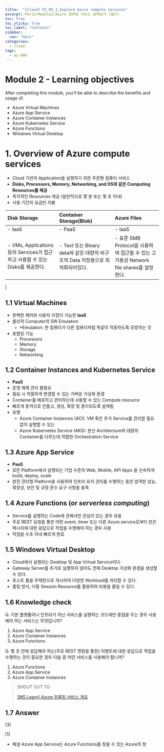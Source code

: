 ```yaml
---
title:  "[Cloud] P2_M2_1_Explore Azure compute services"
excerpt: Part2/Module2/Azure 컴퓨팅 서비스 살펴보기 (필수)
toc: True
toc_sticky: True
toc_label: "Contents"
sidebar:
  nav: "docs"
categories:
  - cloud
tags:
  - az-900
---
```


# Module 2 - Learning objectives

After completing this module, you'll be able to describe the benefits and usage of.

- Azure Virtual Machines
- Azure App Service
- Azure Container Instances
- Azure Kubernetes Service
- Azure Functions
- Windows Virtual Desktop

# 1. Overview of Azure compute services

- Cloud 기반의 Application을 실행하기 위한 주문형 컴퓨터 서비스
- **Disks, Processors, Memory, Networking, and OS와 같은 Computing Resources를 제공**
- 즉각적인 Resources 제공 (일반적으로 몇 분 또는 몇 초 이내)
- 사용 기간의 요금만 지불

|Disk Storage|Container Storage(Blob)|Azure Files|
|:-----------|:----------------------|:----------|
|- IaaS|- PaaS|- IaaS|
|- VMs, Applications 등의 Services가 접근하고 사용할 수 있는 Disks를 제공한다.|- Text 또는 Binary data와 같은 대량의 비구조적 Data 저장용으로 최적화되어있다.|- 표준 SMB Protocol을 사용하여 접근할 수 있는 고가용성 Network file shares를 설정한다.
|

## 1.1 Virtual Machines

- 완벽한 제어와 사용자 지정이 가능한 **IaaS**
- 물리적 Computer의 SW Emulation
    - *Emulation: 한 컴퓨터가 다른 컴퓨터처럼 똑같이 작동하도록 모방하는 것
- 포함된 기능
    - Processors
    - Memory
    - Storage
    - Networking

## 1.2 Container Instances and Kubernetes Service

- **PaaS**
- 운영 체제 관리 불필요
- 필요 시 적절하게 변경할 수 있는 가벼운 가상화 환경
- Container를 배포하고 관리하는데 사용할 수 있는 Compute resource
- 빠르게 동적으로 만들고, 생성, 확장 및 중지되도록 설계됨
- 유형
    - Azure Container Instances (ACI): VM 혹은 추가 Service를 관리할 필요 없이 실행할 수 있는
    - Azure Kubernetes Service (AKS): 분산 Architecture와 대량의 Container를 다루는데 적합한 Orchestration Service

## 1.3 Azure App Service

- **PaaS**
- 모든 Platform에서 실행되는 기업 수준의 Web, Mobile, API Apps 을 신속하게 build, deploy, scale
- 완전 관리형 Platform을 사용하여 인프라 유지 관리를 수행하는 동안 엄격한 성능, 확장성, 보안 및 규정 준수 요구 사항을 충족


## 1.4 Azure Functions (or *serverless computing*)

- Service를 실행하는 Code에 관해서만 관심이 있는 경우 유용
- 주로 REST 요청을 통한 어떤 event, timer 또는 다른 Azure service로부터 받은 메시지에 대한 응답으로 작업을 수행해야 하는 경우 사용
- 작업을 수초 이내 빠르게 완료

## 1.5 Windows Virtual Desktop

- Cloud에서 실행되는 Desktop 및 App Virtual Service이다.
- Gateway Server를 추가로 실행하지 않아도 전체 Desktop 가상화 환경을 생성할 수 있다.
- 호스트 풀을 무제한으로 게시하여 다양한 Workload를 처리할 수 있다.
- 풀링 방식, 다중 Session Resource를 활용하여 비용을 줄일 수 있다.

## 1.6 Knowledge check

Q. 기본 플랫폼이나 인프라가 아닌 서비스를 실행하는 코드에만 중점을 두는 경우 사용해야 하는 서비스는 무엇입니까?

1. Azure App Service
2. Azure Container Instances
3. Azure Functions

Q. 몇 초 안에 응답해야 하는(주로 REST 명령을 통한) 이벤트에 대한 응답으로 작업을 수행하는 것이 중요한 경우 다음 중 어떤 서비스를 사용해야 합니까?

1. Azure Functions
2. Azure App Service
3. Azure Container Instances

> SHOUT OUT TO
>
> [[MS Learn] Azure 컴퓨팅 서비스 개요](https://docs.microsoft.com/ko-kr/learn/modules/azure-compute-fundamentals/overview)

## 1.7 Answer

[3]

[1]

- 해설 Azure App Service는 Azure Functions를 찾을 수 있는 Azure의 창